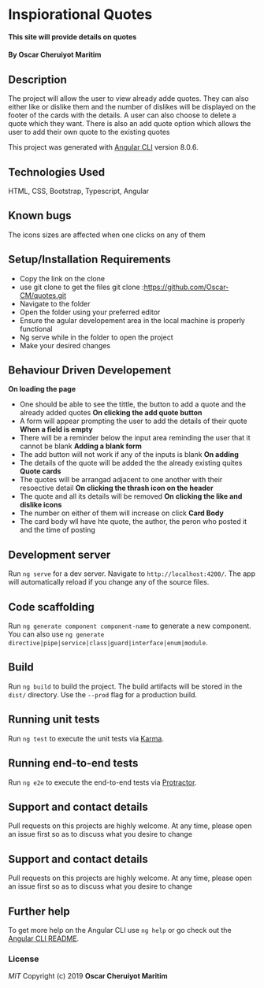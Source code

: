 # Inspiorational  Quotes

#### This site will provide details on quotes
#### By  **Oscar Cheruiyot Maritim**
## Description
The project will allow the user to view already adde quotes. They can also either like or dislike them and the number of dislikes will be displayed on the footer of the cards with the details. A user can also choose to delete a quote which they want. There is also an add quote option which allows the user to add their own quote to the existing quotes

This project was generated with [Angular CLI](https://github.com/angular/angular-cli) version 8.0.6.
## Technologies Used
HTML, CSS, Bootstrap, Typescript, Angular
## Known bugs
The icons sizes are affected when one clicks on any of them

## Setup/Installation Requirements
* Copy the link on the clone
* use git clone to get the files git clone :https://github.com/Oscar-CM/quotes.git
* Navigate to the folder
* Open the folder using your preferred editor
* Ensure the agular developement area in the local machine is properly functional
* Ng serve while in the folder to open the project
* Make your desired changes

## Behaviour Driven Developement
**On loading the page**
* One should be able to see the tittle, the button to add a quote and the already added quotes
**On clicking the add quote button**
* A form will appear prompting the user to add the details of their quote
**When a field is empty**
* There will be a reminder below the input area reminding the user that it cannot be blank
**Adding a blank form**
* The add button will not work if any of the inputs is blank
**On adding**
* The details of the quote will be added the the already existing quites
**Quote cards**
* The quotes will be arrangad adjacent to one another with their resoective detail
**On clicking the thrash icon on the header**
* The quote and all its details will be removed
**On clicking the like and dislike icons**
* The number on either of them will increase on click
**Card Body**
* The card body wll have hte quote, the author, the peron who posted it and the time of posting

## Development server

Run `ng serve` for a dev server. Navigate to `http://localhost:4200/`. The app will automatically reload if you change any of the source files.

## Code scaffolding

Run `ng generate component component-name` to generate a new component. You can also use `ng generate directive|pipe|service|class|guard|interface|enum|module`.

## Build

Run `ng build` to build the project. The build artifacts will be stored in the `dist/` directory. Use the `--prod` flag for a production build.

## Running unit tests

Run `ng test` to execute the unit tests via [Karma](https://karma-runner.github.io).

## Running end-to-end tests

Run `ng e2e` to execute the end-to-end tests via [Protractor](http://www.protractortest.org/).

## Support and contact details
Pull requests on this projects are highly welcome. At any time, please open an issue first so as to discuss what you desire to change

## Support and contact details
Pull requests on this projects are highly welcome. At any time, please open an issue first so as to discuss what you desire to change

## Further help

To get more help on the Angular CLI use `ng help` or go check out the [Angular CLI README](https://github.com/angular/angular-cli/blob/master/README.md).

### License
*MIT*
Copyright (c) 2019 **Oscar Cheruiyot Maritim**

